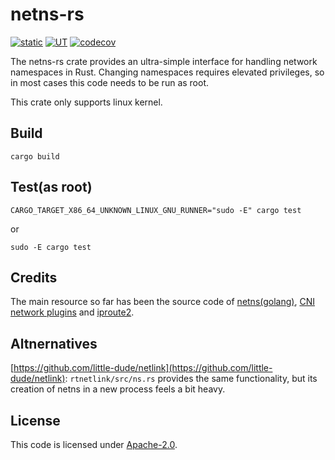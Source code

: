 # netns-rs

[![static](https://github.com/openanolis/netns-rs/actions/workflows/check.yaml/badge.svg)](https://github.com/openanolis/netns-rs/actions/workflows/check.yaml)
[![UT](https://github.com/openanolis/netns-rs/actions/workflows/test.yaml/badge.svg)](https://github.com/openanolis/netns-rs/actions/workflows/test.yaml)
[![codecov](https://codecov.io/gh/openanolis/netns-rs/branch/main/graph/badge.svg?token=KVDCQ8ZRUS)](https://codecov.io/gh/openanolis/netns-rs)

The netns-rs crate provides an ultra-simple interface for handling
network namespaces in Rust. Changing namespaces requires elevated
privileges, so in most cases this code needs to be run as root.

This crate only supports linux kernel.

## Build

```
cargo build
```

## Test(as root)
```
CARGO_TARGET_X86_64_UNKNOWN_LINUX_GNU_RUNNER="sudo -E" cargo test
```
or
```
sudo -E cargo test
```

## Credits
The main resource so far has been the source code of [netns(golang)](https://github.com/vishvananda/netlink), [CNI network plugins](https://github.com/containernetworking/plugins/blob/master/pkg/testutils/netns_linux.go) and [iproute2](https://wiki.linuxfoundation.org/networking/iproute2).

## Altnernatives
[https://github.com/little-dude/netlink](https://github.com/little-dude/netlink): `rtnetlink/src/ns.rs` provides the same functionality, but its creation of netns in a new process feels a bit heavy.

## License

This code is licensed under [Apache-2.0](LICENSE).
